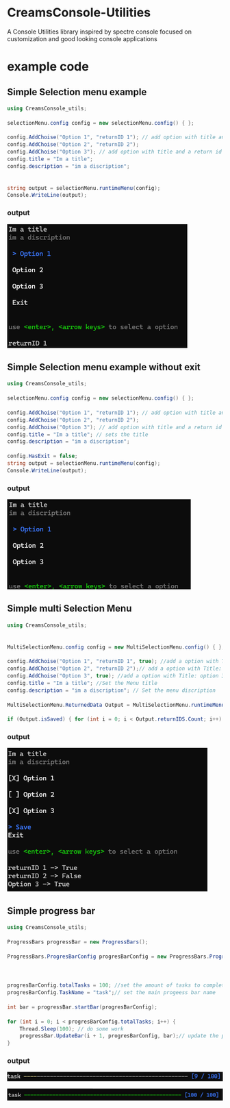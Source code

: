 # CreamsConsole-Utilities


A Console Utilities library inspired by spectre console focused on customization and good looking console applications

# example code 

## Simple Selection menu example
```c#
using CreamsConsole_utils;

selectionMenu.config config = new selectionMenu.config() { };

config.AddChoise("Option 1", "returnID 1"); // add option with title and a return id 
config.AddChoise("Option 2", "returnID 2");
config.AddChoise("Option 3"); // add option with title and a return id = title
config.title = "Im a title";
config.description = "im a discription";


string output = selectionMenu.runtimeMenu(config);
Console.WriteLine(output);
```
### output
![alt text](https://github.com/joloboy20071/CreamsConsole-Utilities/blob/master/pics/selectionMenu.png)


## Simple Selection menu example without exit
```c#
using CreamsConsole_utils;

selectionMenu.config config = new selectionMenu.config() { };

config.AddChoise("Option 1", "returnID 1"); // add option with title and a return id 
config.AddChoise("Option 2", "returnID 2");
config.AddChoise("Option 3"); // add option with title and a return id = title
config.title = "Im a title"; // sets the title
config.description = "im a discription";

config.HasExit = false;
string output = selectionMenu.runtimeMenu(config);
Console.WriteLine(output);
```
### output
![alt text](https://github.com/joloboy20071/CreamsConsole-Utilities/blob/master/pics/selectionMenu1.png)


## Simple multi Selection Menu
```c#
using CreamsConsole_utils;


MultiSelectionMenu.config config = new MultiSelectionMenu.config() { };

config.AddChoise("Option 1", "returnID 1", true); //add a option with Title: option 1, a returnID and set the option to true
config.AddChoise("Option 2", "returnID 2");// add a option with Title: option 2, a returnID and set the option to false
config.AddChoise("Option 3", true); //add a option with Title: option 3, a returnID = option title and set the option to true
config.title = "Im a title"; //Set the Menu title  
config.description = "im a discription"; // Set the menu discription 

MultiSelectionMenu.ReturnedData Output = MultiSelectionMenu.runtimeMenu(config);

if (Output.isSaved) { for (int i = 0; i < Output.returnIDS.Count; i++) { Console.WriteLine($"{Output.returnIDS[i]} -> {Output.returnDict[Output.returnIDS[i]]}"); } }
```
### output
![alt text](https://github.com/joloboy20071/CreamsConsole-Utilities/blob/master/pics/multiselectionmenu.png)


## Simple progress bar
```c#
using CreamsConsole_utils;

ProgressBars progressBar = new ProgressBars();

ProgressBars.ProgresBarConfig progresBarConfig = new ProgressBars.ProgresBarConfig();



progresBarConfig.totalTasks = 100; //set the amount of tasks to complete
progresBarConfig.TaskName = "task";// set the main progeess bar name

int bar = progressBar.startBar(progresBarConfig);

for (int i = 0; i < progresBarConfig.totalTasks; i++) {
    Thread.Sleep(100); // do some work
    progressBar.UpdateBar(i + 1, progresBarConfig, bar);// update the progress bar
}
```
### output
![alt text](https://github.com/joloboy20071/CreamsConsole-Utilities/blob/master/pics/funcbar.png)

![alt text](https://github.com/joloboy20071/CreamsConsole-Utilities/blob/master/pics/funcbar2.png)

